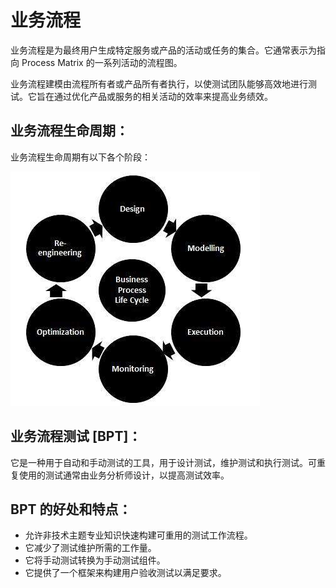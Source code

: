 # 业务流程

业务流程是为最终用户生成特定服务或产品的活动或任务的集合。它通常表示为指向 Process Matrix 的一系列活动的流程图。

业务流程建模由流程所有者或产品所有者执行，以使测试团队能够高效地进行测试。它旨在通过优化产品或服务的相关活动的效率来提高业务绩效。

## 业务流程生命周期：

业务流程生命周期有以下各个阶段：

![业务流程生命周期](../screenshot/2019-04-23-15-36-10.png)

## 业务流程测试 [BPT]：

它是一种用于自动和手动测试的工具，用于设计测试，维护测试和执行测试。可重复使用的测试通常由业务分析师设计，以提高测试效率。

## BPT 的好处和特点：

* 允许非技术主题专业知识快速构建可重用的测试工作流程。
* 它减少了测试维护所需的工作量。
* 它将手动测试转换为手动测试组件。
* 它提供了一个框架来构建用户验收测试以满足要求。
